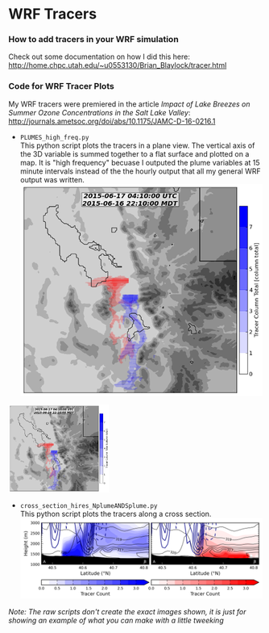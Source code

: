 # WRF Tracers

### How to add tracers in your WRF simulation
Check out some documentation on how I did this here:
http://home.chpc.utah.edu/~u0553130/Brian_Blaylock/tracer.html

### Code for WRF Tracer Plots
My WRF tracers were premiered in the article *Impact of Lake Breezes on Summer Ozone Concentrations in the Salt Lake Valley*:
http://journals.ametsoc.org/doi/abs/10.1175/JAMC-D-16-0216.1

- `PLUMES_high_freq.py`  
This python script plots the tracers in a plane view. The vertical axis of the 3D variable is summed together to a flat surface and plotted on a map. It is "high frequency" becuase I outputed the plume variables at 15 minute intervals instead of the the hourly output that all my general WRF output was written.  
![](tracer_plane.png)
<img src="tracer_plane.png" width="200">  

- `cross_section_hires_NplumeANDSplume.py`  
This python script plots the tracers along a cross section.  
![](tracer_cross.png)  



*Note: The raw scripts don't create the exact images shown, it is just for showing an example of what you can make with a little tweeking*